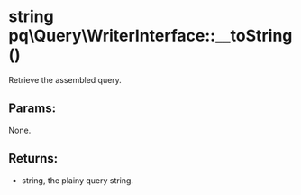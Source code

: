 # string pq\Query\WriterInterface::__toString()

Retrieve the assembled query.

## Params:

None.

## Returns:

* string, the plainy query string.
